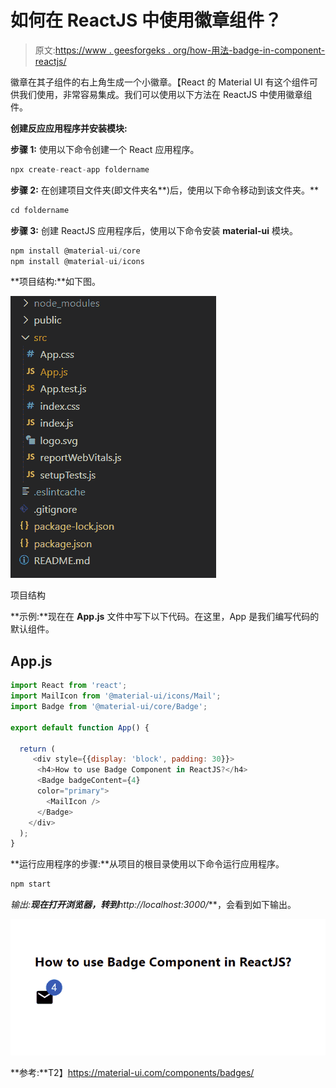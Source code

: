 # 如何在 ReactJS 中使用徽章组件？

> 原文:[https://www . geesforgeks . org/how-用法-badge-in-component-reactjs/](https://www.geeksforgeeks.org/how-to-use-badge-component-in-reactjs/)

徽章在其子组件的右上角生成一个小徽章。【React 的 Material UI 有这个组件可供我们使用，非常容易集成。我们可以使用以下方法在 ReactJS 中使用徽章组件。

**创建反应应用程序并安装模块:**

**步骤 1:** 使用以下命令创建一个 React 应用程序。

```jsx
npx create-react-app foldername
```

**步骤 2:** 在创建项目文件夹(即文件夹名**)后，使用以下命令移动到该文件夹。**

```jsx
cd foldername
```

**步骤 3:** 创建 ReactJS 应用程序后，使用以下命令安装 **material-ui** 模块。

```jsx
npm install @material-ui/core
npm install @material-ui/icons
```

**项目结构:**如下图。

![](img/f04ae0d8b722a9fff0bd9bd138b29c23.png)

项目结构

**示例:**现在在 **App.js** 文件中写下以下代码。在这里，App 是我们编写代码的默认组件。

## App.js

```jsx
import React from 'react';
import MailIcon from '@material-ui/icons/Mail';
import Badge from '@material-ui/core/Badge';

export default function App() {

  return (
     <div style={{display: 'block', padding: 30}}>
      <h4>How to use Badge Component in ReactJS?</h4>
      <Badge badgeContent={4} 
      color="primary">
        <MailIcon />
      </Badge>
    </div>
  );
}
```

**运行应用程序的步骤:**从项目的根目录使用以下命令运行应用程序。

```jsx
npm start
```

**输出:**现在打开浏览器，转到***http://localhost:3000/***，会看到如下输出。

![](img/1d9aab1cd1375791248e9d5568dc49fa.png)

**参考:**T2】https://material-ui.com/components/badges/
